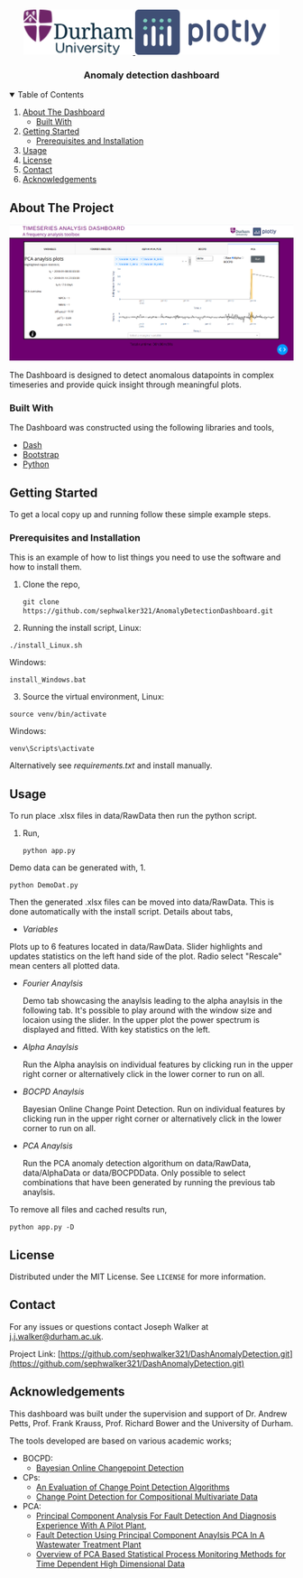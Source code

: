 <br />
<p align="center">
  <a href="https://github.com/sephwalker321/AnomalyDetectionDashboard">
    <img src="assets/durham-university-2019.png" alt="Logo" width="auto" height="80">
    <img src="assets/logo-plotly.svg" alt="Logo" width=auto height="80">
  </a>

  <h3 align="center">Anomaly detection dashboard</h3>
</p>



<!-- TABLE OF CONTENTS -->
<details open="open">
  <summary>Table of Contents</summary>
  <ol>
    <li>
      <a href="#about-the-project">About The Dashboard</a>
      <ul>
        <li><a href="#built-with">Built With</a></li>
      </ul>
    </li>
    <li>
      <a href="#getting-started">Getting Started</a>
      <ul>
        <li><a href="#prerequisites">Prerequisites and Installation</a></li>
      </ul>
    </li>
    <li><a href="#usage">Usage</a></li>
    <li><a href="#license">License</a></li>
    <li><a href="#contact">Contact</a></li>
    <li><a href="#acknowledgements">Acknowledgements</a></li>
  </ol>
</details>


<!-- ABOUT THE PROJECT -->
## About The Project

<p align="center">
  <a href="https://github.com/sephwalker321/DashAnomalyDetection.git">
    <img src="assets/tab5.png" alt="Logo" width="auto" height="auto">
  </a>
</p>


The Dashboard is designed to detect anomalous datapoints in complex timeseries and provide quick insight through meaningful plots.

### Built With

The Dashboard was constructed using the following libraries and tools,
* [Dash](https://plotly.com/dash/)
* [Bootstrap](https://getbootstrap.com/)
* [Python](https://www.python.org/)



<!-- GETTING STARTED -->
## Getting Started

To get a local copy up and running follow these simple example steps.

### Prerequisites and Installation

This is an example of how to list things you need to use the software and how to install them.
1. Clone the repo,
   ```
   git clone https://github.com/sephwalker321/AnomalyDetectionDashboard.git
   ```

2. Running the install script,
  Linux:
  ```
  ./install_Linux.sh
  ```
  Windows:
  ```
  install_Windows.bat
  ```

3. Source the virtual environment,
  Linux:
  ```
  source venv/bin/activate
  ```
  Windows:
  ```
  venv\Scripts\activate
  ```
Alternatively see *requirements.txt* and install manually. 
<!-- USAGE EXAMPLES -->
## Usage
To run place .xlsx files in data/RawData then run the python script.
1. Run,
   ```
   python app.py
   ```

Demo data can be generated with,
1. 
  ```
  python DemoDat.py 
  ```
Then the generated .xlsx files can be moved into data/RawData. This is done automatically with the install script.
Details about tabs,

*  *Variables*
  
  Plots up to 6 features located in data/RawData. Slider highlights and updates statistics on the left hand side of the plot. Radio select "Rescale" mean centers all plotted data.
* *Fourier Anaylsis*

  Demo tab showcasing the anaylsis leading to the alpha anaylsis in the following tab. It's possible to play around with the window size and locaion using the slider. In the upper plot the power spectrum is displayed and fitted. With key statistics on the left.
* *Alpha Anaylsis*

  Run the Alpha anaylsis on individual features by clicking run in the upper right corner or alternatively click in the lower corner to run on all.
* *BOCPD Anaylsis*

  Bayesian Online Change Point Detection. Run on individual features by clicking run in the upper right corner or alternatively click in the lower corner to run on all.
* *PCA Anaylsis*

  Run the PCA anomaly detection algorithum on data/RawData, data/AlphaData or data/BOCPDData. Only possible to select combinations that have been generated by running the previous tab anaylsis. 

To remove all files and cached results run,
   ```
   python app.py -D
   ```
   
  

<!-- LICENSE -->
## License

Distributed under the MIT License. See `LICENSE` for more information.


<!-- CONTACT -->
## Contact

For any issues or questions contact Joseph Walker at j.j.walker@durham.ac.uk.


Project Link: [https://github.com/sephwalker321/DashAnomalyDetection.git](https://github.com/sephwalker321/DashAnomalyDetection.git)


<!-- ACKNOWLEDGEMENTS -->
## Acknowledgements

This dashboard was built under the supervision and support of Dr. Andrew Petts, Prof. Frank Krauss, Prof. Richard Bower and the University of Durham.


The tools developed are based on various academic works;
  * BOCPD: 
    * [Bayesian Online Changepoint Detection](https://arxiv.org/abs/0710.3742) 
  * CPs:
    * [An Evaluation of Change Point Detection Algorithms](https://arxiv.org/abs/2003.06222) 
    * [Change Point Detection for Compositional Multivariate Data](https://arxiv.org/abs/1901.04935)
  * PCA: 
    * [Principal Component Analysis For Fault Detection And Diagnosis Experience With A Pilot Plant](https://www.researchgate.net/publication/229022215_Principal_component_analysis_for_fault_detection_and_diagnosis_Experience_with_a_pilot_plant),
    * [Fault Detection Using Principal Component Anaylsis PCA In A Wastewater Treatment Plant](https://www.researchgate.net/publication/228473640_FAULT_DETECTION_USING_PRINCIPAL_COMPONENT_ANALYSIS_PCA_IN_A_WASTEWATER_TREATMENT_PLANT_WWTP)
    * [Overview of PCA Based Statistical Process Monitoring Methods for Time Dependent High Dimensional Data](https://www.researchgate.net/publication/281845999_Overview_of_PCA-Based_Statistical_Process-Monitoring_Methods_for_Time-Dependent_High-Dimensional_Data)
